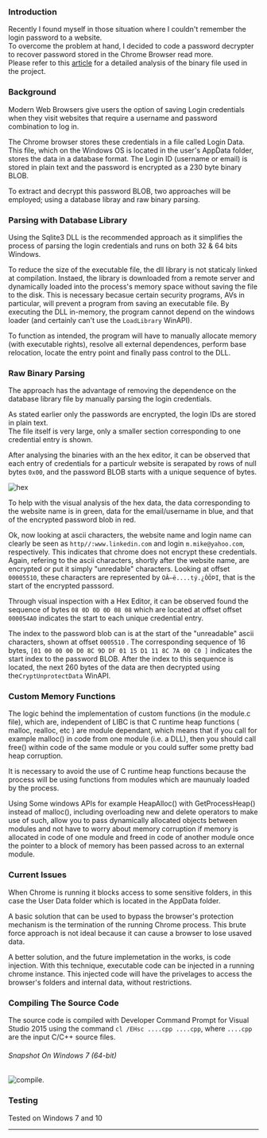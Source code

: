 ### Introduction
Recently I found myself in those situation where I couldn't remember the login password to a website. <br />
To overcome the problem at hand, I decided to code a password decrypter to recover password stored in the Chrome Browser read more. <br />
Please refer to this [article](http://www.mbowa.net/#chrome) for a detailed analysis of the binary file used in the project.

### Background
Modern Web Browsers give users the option of saving Login credentials when they visit websites that require a username and password combination to log in. 

The Chrome browser stores these credentials in a file called Login Data. This file, which on the Windows OS is located in the user's AppData folder, stores the data in a database format. The Login ID (username or email) is stored in plain text and the password is encrypted as a 230 byte binary BLOB. 

To extract and decrypt this password BLOB, two approaches will be employed; using a database libray and raw binary parsing.<br />



 
### Parsing with Database Library
Using the Sqlite3 DLL is the recommended approach as it simplifies the process of parsing the login credentials and runs on both 32 & 64 bits Windows.

To reduce the size of the executable file, the dll library is not staticaly linked at compilation. Instaed, the library is downloaded from a remote server and dynamically loaded into the process's memory space without saving the file to the disk. This is necessary becasue certain security programs, AVs in particular, will prevent a program from saving an executable file.
By executing the DLL in-memory, the program cannot depend on the windows loader (and certainly can't use the `LoadLibrary` WinAPI).

To function as intended, the program will have to manually allocate memory (with executable rights), resolve all external dependences, perform base relocation, locate the entry point and finally pass control to the DLL.


### Raw Binary Parsing
The approach has the advantage of removing the dependence on the database library file by manually parsing the login credentials.

As stated earlier only the passwords are encrypted, the login IDs are stored in plain text.  
The file itself is very large, only a smaller section corresponding to one credential entry is shown. 

After analysing the binaries with an the hex editor, it can be observed that  each entry of  credentials for a particulr website is serapated by rows of null bytes ```0x00```, and the password BLOB starts with a unique sequence of bytes.


![hex](https://cloud.githubusercontent.com/assets/22178295/22538428/61ef35b4-e966-11e6-9590-3c8f07224fa4.PNG)

To help with the visual analysis of the hex data, the data corresponding to the website name is in green, data for the email/username in blue, and that of the encrypted password blob in red.

Ok, now looking at ascii characters, the website name and login name can clearly be seen as ```http//:www.linkedin.com``` and login ```m.mike@yahoo.com```, respectively. This indicates that chrome does not encrypt these credentials.
Again, refering to the ascii characters, shortly after the website name, are encrypted or put it simply "unredable" characters. Looking at offset ```00005510```, these characters are represented by ```OÂ—ë....tý.¿ÒÖÞI```, that is the start of the encrypted passsord.

Through visual inspection with a Hex Editor, it can be observed found the sequence of bytes ```08 0D 0D 0D 08 08``` which are located at offset offset ```000054A0``` indicates the start to each unique credential entry. 

The index to the password blob can is at the start of the "unreadable" ascii characters, shown at offset ```0005510``` . The corresponding  sequence of 16  bytes, ```[01 00 00 00 D0 8C 9D DF 01 15 D1 11 8C 7A 00 C0 ]``` indicates the start index to the password BLOB.
 After the index to this sequence is located, the next 260 bytes of the data are then decrypted using the```CryptUnprotectData```  WinAPI.


### Custom Memory Functions
The logic behind the implementation of custom functions (in the module.c file), which are, independent of LIBC is that C runtime heap functions ( malloc, realloc, etc ) are module dependant, which means that if you call for example malloc() in code from one module (i.e. a DLL), then you should call free() within code of the same module or you could suffer some pretty bad heap corruption.

It is necessary to avoid the use of C runtime heap functions because the process will be using functions from modules which are maunualy loaded by the process. 

Using Some windows APIs for example HeapAlloc() with GetProcessHeap() instead of malloc(), including overloading new and delete operators to make use of such, allow you to pass dynamically allocated objects between modules and not have to worry about memory corruption if memory is allocated in code of one module and freed in code of another module once the pointer to a block of memory has been passed across to an external module.	


### Current Issues 
When Chrome is running it blocks access to some sensitive folders, in this case the User Data folder which is located in the AppData folder. 

A basic solution that can be used to bypass the browser's protection mechanism is the termination of the running Chrome process. This brute force approach is not ideal because it can cause a browser to lose usaved data.

A better solution, and the future implemetation in the works, is code injection. With this technique, executable code can be injected in a running chrome instance. This injected code will have the privelages to access the browser's folders and internal data, without restrictions.	

### Compiling The Source Code
The source code is compiled with Developer Command Prompt for Visual Studio 2015
using the command `cl /EHsc ....cpp ....cpp`,  where `....cpp` are the input C/C++ source files.

###### Snapshot On Windows 7 (64-bit)
![compile](https://cloud.githubusercontent.com/assets/22178295/22188498/e12a4d5a-e169-11e6-8cfe-5366c320c29b.PNG).

### Testing
Tested on Windows 7 and 10

-------------------------------------------------------------------------------------------------------------------------------
